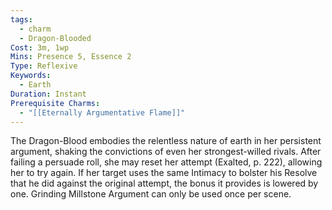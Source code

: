 ```yaml
---
tags:
  - charm
  - Dragon-Blooded
Cost: 3m, 1wp
Mins: Presence 5, Essence 2
Type: Reflexive
Keywords:
  - Earth
Duration: Instant
Prerequisite Charms:
  - "[[Eternally Argumentative Flame]]"
---
```

The Dragon-Blood embodies the relentless nature of earth in her persistent argument, shaking the convictions of even her strongest-willed rivals. After failing a persuade roll, she may reset her attempt (Exalted, p. 222), allowing her to try again. If her target uses the same Intimacy to bolster his Resolve that he did against the original attempt, the bonus it provides is lowered by one. Grinding Millstone Argument can only be used once per scene.
